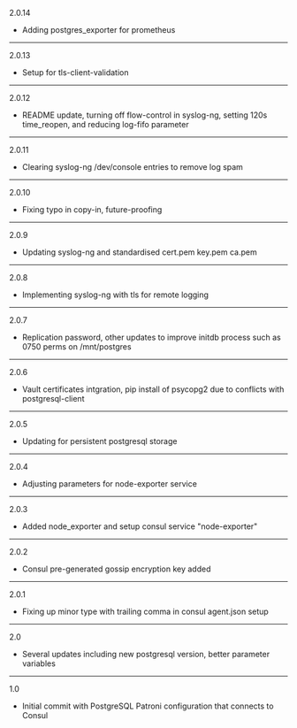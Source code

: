 2.0.14

* Adding postgres_exporter for prometheus

---

2.0.13

* Setup for tls-client-validation

---

2.0.12

* README update, turning off flow-control in syslog-ng, setting 120s time_reopen, and reducing log-fifo parameter

---

2.0.11

* Clearing syslog-ng /dev/console entries to remove log spam

---

2.0.10

* Fixing typo in copy-in, future-proofing

---

2.0.9

* Updating syslog-ng and standardised cert.pem key.pem ca.pem

---

2.0.8

* Implementing syslog-ng with tls for remote logging

---

2.0.7

* Replication password, other updates to improve initdb process such as 0750 perms on /mnt/postgres

---

2.0.6

* Vault certificates intgration, pip install of psycopg2 due to conflicts with postgresql-client

---

2.0.5

* Updating for persistent postgresql storage

---

2.0.4

* Adjusting parameters for node-exporter service

---

2.0.3

* Added node_exporter and setup consul service "node-exporter"

---

2.0.2

* Consul pre-generated gossip encryption key added

---

2.0.1

* Fixing up minor type with trailing comma in consul agent.json setup

---

2.0

* Several updates including new postgresql version, better parameter variables

---

1.0

* Initial commit with PostgreSQL Patroni configuration that connects to Consul
